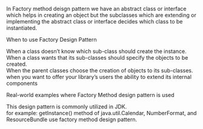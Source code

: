In Factory method deisgn pattern we have an abstract class or interface
which helps in creating an object but the subclasses which are 
extending or implementing the abstract class or interface decides
which class to be instantiated.




When to use Factory Design Pattern

When a class doesn’t know which sub-class should create the instance.    
When a class wants that its sub-classes should specify the objects to be created.  
When the parent classes choose the creation of objects to its sub-classes.  
when you want to offer your library’s users the ability to extend its internal components  




Real-world examples where Factory Method design pattern is used

This design pattern is commonly utilized in JDK.  
for example: getInstance() method of java.util.Calendar, NumberFormat, and ResourceBundle use factory method design pattern.